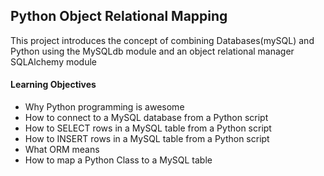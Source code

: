## Python Object Relational Mapping
   This project introduces the concept of combining Databases(mySQL) and Python using the MySQLdb module and an object relational manager SQLAlchemy module

#### Learning Objectives
- Why Python programming is awesome
- How to connect to a MySQL database from a Python script
- How to SELECT rows in a MySQL table from a Python script
- How to INSERT rows in a MySQL table from a Python script
- What ORM means
- How to map a Python Class to a MySQL table